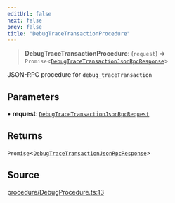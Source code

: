 ```yaml
---
editUrl: false
next: false
prev: false
title: "DebugTraceTransactionProcedure"
---
```


> **DebugTraceTransactionProcedure**: (`request`) => `Promise`\<[`DebugTraceTransactionJsonRpcResponse`](/reference/tevm/procedures-types/type-aliases/debugtracetransactionjsonrpcresponse/)\>

JSON-RPC procedure for `debug_traceTransaction`

## Parameters

• **request**: [`DebugTraceTransactionJsonRpcRequest`](/reference/tevm/procedures-types/type-aliases/debugtracetransactionjsonrpcrequest/)

## Returns

`Promise`\<[`DebugTraceTransactionJsonRpcResponse`](/reference/tevm/procedures-types/type-aliases/debugtracetransactionjsonrpcresponse/)\>

## Source

[procedure/DebugProcedure.ts:13](https://github.com/evmts/tevm-monorepo/blob/main/packages/procedures-types/src/procedure/DebugProcedure.ts#L13)
